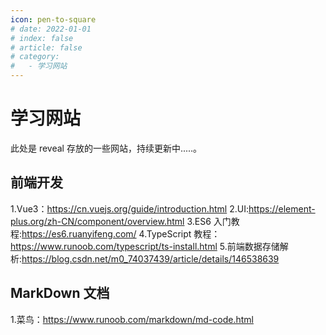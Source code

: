 ```yaml
---
icon: pen-to-square
# date: 2022-01-01
# index: false
# article: false
# category:
#   - 学习网站
---
```


<!-- more -->
# 学习网站
此处是 reveal 存放的一些网站，持续更新中.....。
## 前端开发
1.Vue3：https://cn.vuejs.org/guide/introduction.html
2.UI:https://element-plus.org/zh-CN/component/overview.html
3.ES6 入门教程:https://es6.ruanyifeng.com/
4.TypeScript 教程：https://www.runoob.com/typescript/ts-install.html
5.前端数据存储解析:https://blog.csdn.net/m0_74037439/article/details/146538639

## MarkDown 文档
1.菜鸟：https://www.runoob.com/markdown/md-code.html

